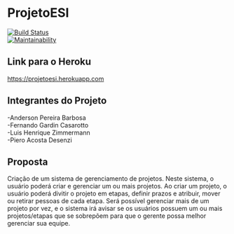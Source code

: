 # ProjetoESI

[![Build Status](https://travis-ci.com/Zimmerr/ProjetoESI.svg?branch=master)](https://travis-ci.com/Zimmerr/ProjetoESI)\
[![Maintainability](https://api.codeclimate.com/v1/badges/002e6204c3ece91011a9/maintainability)](https://codeclimate.com/github/Zimmerr/ProjetoESI/maintainability)

## Link para o Heroku
https://projetoesi.herokuapp.com

## Integrantes do Projeto
-Anderson Pereira Barbosa\
-Fernando Gardin Casarotto\
-Luis Henrique Zimmermann\
-Piero Acosta Desenzi

## Proposta
   Criação de um sistema de gerenciamento de projetos. Neste sistema, o usuário poderá criar e gerenciar um ou mais projetos. Ao criar um projeto, o usuário poderá divitir o projeto em etapas, definir prazos e atribuir, mover ou retirar pessoas de cada etapa. Será possível gerenciar mais de um projeto por vez, e o sistema irá avisar se os usuários possuem um ou mais projetos/etapas que se sobrepõem para que o gerente possa melhor gerenciar sua equipe.
